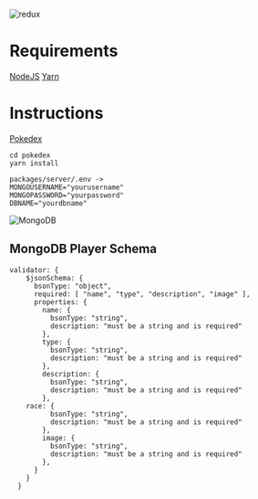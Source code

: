 ![redux](https://i.imgur.com/GDZs6bN.png)
# Requirements
[NodeJS](https://nodejs.org/en/)
[Yarn](https://classic.yarnpkg.com/en/docs/install/#windows-stable)
# Instructions
[Pokedex](https://github.com/RobbiePlata/Pokedex/archive/master.zip)
```
cd pokedex
yarn install
```
```
packages/server/.env -> 
MONGOUSERNAME="yourusername"
MONGOPASSWORD="yourpassword"
DBNAME="yourdbname"
```
![MongoDB](https://i.imgur.com/pUOSIkm.png)
## MongoDB Player Schema
```
validator: { 
    $jsonSchema: { 
      bsonType: "object", 
      required: [ "name", "type", "description", "image" ], 
      properties: { 
        name: {
          bsonType: "string",
          description: "must be a string and is required"
        },
        type: {
          bsonType: "string",
          description: "must be a string and is required"
        },
        description: {
          bsonType: "string",
          description: "must be a string and is required"
        },
	race: {
          bsonType: "string",
          description: "must be a string and is required"
        },
        image: {
          bsonType: "string",
          description: "must be a string and is required"
        },
      }
    }
  }
  ```

